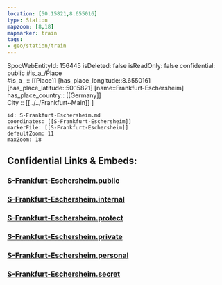 ```yaml
---
location: [50.15821,8.655016] 
type: Station 
mapzoom: [8,18] 
mapmarker: train 
tags:
- geo/station/train
---
```

SpocWebEntityId: 156445
isDeleted: false
isReadOnly: false
confidential: public
#is_a_/Place  
#is_a_ :: [[Place]] 
[has_place_longitude::8.655016] 
[has_place_latitude::50.15821] 
[name::Frankfurt-Eschersheim] 
has_place_country:: [[Germany]]  
City :: [[../../Frankfurt~Main]] ] 


```leaflet
id: S-Frankfurt-Eschersheim.md
coordinates: [[S-Frankfurt-Eschersheim]] 
markerFile: [[S-Frankfurt-Eschersheim]] 
defaultZoom: 11 
maxZoom: 18
```


## Confidential Links & Embeds: 

### [S-Frankfurt-Eschersheim.public](/_public/\Earth\Continent\Europe\Europe~Central\Germany\Germany~West\Hessen\counties~Hessen\Frankfurt~Main\Stations-FFM~SS-Frankfurt-Eschersheim.public.md) 

### [S-Frankfurt-Eschersheim.internal](/_internal/\Earth\Continent\Europe\Europe~Central\Germany\Germany~West\Hessen\counties~Hessen\Frankfurt~Main\Stations-FFM~SS-Frankfurt-Eschersheim.internal.md) 

### [S-Frankfurt-Eschersheim.protect](/_protect/\Earth\Continent\Europe\Europe~Central\Germany\Germany~West\Hessen\counties~Hessen\Frankfurt~Main\Stations-FFM~SS-Frankfurt-Eschersheim.protect.md) 

### [S-Frankfurt-Eschersheim.private](/_private/\Earth\Continent\Europe\Europe~Central\Germany\Germany~West\Hessen\counties~Hessen\Frankfurt~Main\Stations-FFM~SS-Frankfurt-Eschersheim.private.md) 

### [S-Frankfurt-Eschersheim.personal](/_personal/\Earth\Continent\Europe\Europe~Central\Germany\Germany~West\Hessen\counties~Hessen\Frankfurt~Main\Stations-FFM~SS-Frankfurt-Eschersheim.personal.md) 

### [S-Frankfurt-Eschersheim.secret](/_secret/\Earth\Continent\Europe\Europe~Central\Germany\Germany~West\Hessen\counties~Hessen\Frankfurt~Main\Stations-FFM~SS-Frankfurt-Eschersheim.secret.md)

